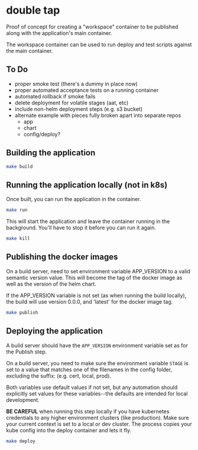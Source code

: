 # double tap

Proof of concept for creating a "workspace" container to be published along with the application's main container.

The workspace container can be used to run deploy and test scripts against the main container.

## To Do

* proper smoke test (there's a dummy in place now)
* proper automated acceptance tests on a running container
* automated rollback if smoke fails
* delete deployment for volatile stages (aat, etc)
* include non-helm deployment steps (e.g. s3 bucket)
* alternate example with pieces fully broken apart into separate repos
  * app
  * chart
  * config/deploy?

## Building the application

```sh
make build
```

## Running the application locally (not in k8s)

Once built, you can run the application in the container.

```sh
make run
```

This will start the application and leave the container running in the background. You'll have to stop it before you can run it again.

```sh
make kill
```

## Publishing the docker images

On a build server, need to set environment variable APP_VERSION to a valid semantic version value. This will become the tag of the docker image as well as the version of the helm chart.

If the APP_VERSION variable is not set (as when running the build locally), the build will use version 0.0.0, and 'latest' for the docker image tag.

```sh
make publish
```

## Deploying the application

A build server should have the `APP_VERSION` environment variable set as for the Publish step.

On a build server, you need to make sure the environment variable `STAGE` is set to a value that matches one of the filenames in the config folder, excluding the suffix: (e.g. cert, local, prod).

Both variables use default values if not set, but any automation should explicitly set values for these variables--the defaults are intended for local development.

__BE CAREFUL__ when running this step locally if you have kubernetes credentials to any higher environment clusters (like production). Make sure your current context is set to a local or dev cluster. The process copies your kube config into the deploy container and lets it fly.

```sh
make deploy
```